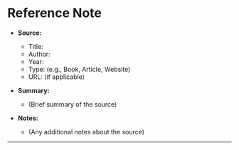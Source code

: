 # Reference Note

- **Source:**
    - Title: 
    - Author:
    - Year:
    - Type: (e.g., Book, Article, Website)
    - URL: (if applicable)

- **Summary:**
    - (Brief summary of the source)

- **Notes:**
    - (Any additional notes about the source)

---
